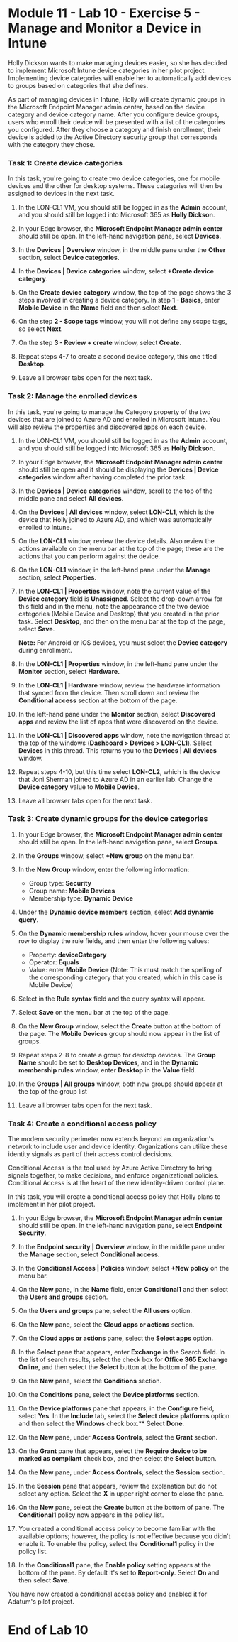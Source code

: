 # Module 11 - Lab 10 - Exercise 5 - Manage and Monitor a Device in Intune

Holly Dickson wants to make managing devices easier, so she has decided to implement Microsoft Intune device categories in her pilot project. Implementing device categories will enable her to automatically add devices to groups based on categories that she defines.

As part of managing devices in Intune, Holly will create dynamic groups in the Microsoft Endpoint Manager admin center, based on the device category and device category name. After you configure device groups, users who enroll their device will be presented with a list of the categories you configured. After they choose a category and finish enrollment, their device is added to the Active Directory security group that corresponds with the category they chose.

### Task 1: Create device categories

In this task, you're going to create two device categories, one for mobile devices and the other for desktop systems. These categories will then be assigned to devices in the next task.

1. In the LON-CL1 VM, you should still be logged in as the **Admin** account, and you should still be logged into Microsoft 365 as **Holly Dickson**.

2. In your Edge browser, the **Microsoft Endpoint Manager admin center** should still be open. In the left-hand navigation pane, select **Devices**. 

3. In the **Devices | Overview** window, in the middle pane under the **Other** section, select **Device categories.**

4. In the **Devices | Device categories** window, select **+Create device category**.

5. On the **Create device category** window, the top of the page shows the 3 steps involved in creating a device category. In step **1 - Basics**, enter **Mobile Device** in the **Name** field and then select **Next**.

6. On the step **2 - Scope tags** window, you will not define any scope tags, so select **Next**. 

7. On the step **3 - Review + create** window, select **Create**.

8. Repeat steps 4-7 to create a second device category, this one titled **Desktop**.

9. Leave all browser tabs open for the next task.

### Task 2: Manage the enrolled devices

In this task, you're going to manage the Category property of the two devices that are joined to Azure AD and enrolled in Microsoft Intune. You will also review the properties and discovered apps on each device.

1. In the LON-CL1 VM, you should still be logged in as the **Admin** account, and you should still be logged into Microsoft 365 as **Holly Dickson**.

2. In your Edge browser, the **Microsoft Endpoint Manager admin center** should still be open and it should be displaying the **Devices | Device categories** window after having completed the prior task.

3. In the **Devices | Device categories** window, scroll to the top of the middle pane and select **All devices**.

4. On the **Devices | All devices** window, select **LON-CL1**, which is the device that Holly joined to Azure AD, and which was automatically enrolled to Intune.

5. On the **LON-CL1** window, review the device details. Also review the actions available on the menu bar at the top of the page; these are the actions that you can perform against the device.

6. On the **LON-CL1** window, in the left-hand pane under the **Manage** section, select **Properties**. 

7. In the **LON-CL1 | Properties** window, note the current value of the **Device category** field is **Unassigned**. Select the drop-down arrow for this field and in the menu, note the appearance of the two device categories (Mobile Device and Desktop) that you created in the prior task. Select **Desktop**, and then on the menu bar at the top of the page, select **Save**.<br/>

    **Note:** For Android or iOS devices, you must select the **Device category** during enrollment.

8. In the **LON-CL1 | Properties** window, in the left-hand pane under the **Monitor** section, select **Hardware.**

9. In the **LON-CL1 | Hardware** window, review the hardware information that synced from the device. Then scroll down and review the **Conditional access** section at the bottom of the page.

10. In the left-hand pane under the **Monitor** section, select **Discovered apps** and review the list of apps that were discovered on the device.

11. In the **LON-CL1 | Discovered apps** window, note the navigation thread at the top of the windows (**Dashboard > Devices > LON-CL1**). Select **Devices** in this thread. This returns you to the **Devices | All devices** window.

12. Repeat steps 4-10, but this time select **LON-CL2**, which is the device that Joni Sherman joined to Azure AD in an earlier lab. Change the **Device category** value to **Mobile Device**.

13. Leave all browser tabs open for the next task.


### Task 3: Create dynamic groups for the device categories

1. In your Edge browser, the **Microsoft Endpoint Manager admin center** should still be open. In the left-hand navigation pane, select **Groups**. 

2. In the **Groups** window, select **+New group** on the menu bar.

3. In the **New Group** window, enter the following information:

    - Group type: **Security**
    - Group name: **Mobile Devices**
    - Membership type: **Dynamic Device**

4. Under the **Dynamic device members** section, select **Add dynamic query**.

5. On the **Dynamic membership rules** window, hover your mouse over the row to display the rule fields, and then enter the following values:

    - Property:   **deviceCategory**
    - Operator: **Equals**
    - Value: enter **Mobile Device** (Note: This must match the spelling of the corresponding category that you created, which in this case is Mobile Device)

6. Select in the **Rule syntax** field and the query syntax will appear.

7. Select **Save** on the menu bar at the top of the page.

8. On the **New Group** window, select the **Create** button at the bottom of the page. The **Mobile Devices** group should now appear in the list of groups.

9. Repeat steps 2-8 to create a group for desktop devices. The **Group Name** should be set to **Desktop Devices**, and in the **Dynamic membership rules** window, enter **Desktop** in the **Value** field.

10. In the **Groups | All groups** window, both new groups should appear at the top of the group list 

11. Leave all browser tabs open for the next task.


### Task 4: Create a conditional access policy

The modern security perimeter now extends beyond an organization's network to include user and device identity. Organizations can utilize these identity signals as part of their access control decisions.

Conditional Access is the tool used by Azure Active Directory to bring signals together, to make decisions, and enforce organizational policies. Conditional Access is at the heart of the new identity-driven control plane.

In this task, you will create a conditional access policy that Holly plans to implement in her pilot project. 

1. In your Edge browser, the **Microsoft Endpoint Manager admin center** should still be open. In the left-hand navigation pane, select **Endpoint Security**. 

2. In the **Endpoint security | Overview** window, in the middle pane under the **Manage** section, select **Conditional access**.

3. In the **Conditional Access | Policies** window, select **+New policy** on the menu bar.

4. On the **New** pane, in the **Name** field, enter **Conditional1** and then select the **Users and groups** section.

5. On the **Users and groups** pane, select the **All users** option.

6. On the **New** pane, select the **Cloud apps or actions** section.

7. On the **Cloud apps or actions** pane, select the **Select apps** option.

8. In the **Select** pane that appears, enter **Exchange** in the Search field. In the list of search results, select the check box for **Office 365 Exchange Online**, and then select the **Select** button at the bottom of the pane.

9. On the **New** pane, select the **Conditions** section.

10. On the **Conditions** pane, select the **Device platforms** section.

11. On the **Device platforms** pane that appears, in the **Configure** field, select **Yes**. In the **Include** tab, select the **Select device platforms** option and then select the **Windows** check box.** Select **Done**.

12. On the **New** pane, under **Access Controls**, select the **Grant** section.

13.  On the **Grant** pane that appears, select the **Require device to be marked as compliant** check box, and then select the **Select** button.

14. On the **New** pane, under **Access Controls**, select the **Session** section.

15. In the **Session** pane that appears, review the explanation but do not select any option. Select the **X** in upper right corner to close the pane.

16. On the **New** pane, select the **Create** button at the bottom of pane. The **Conditional1** policy now appears in the policy list.<br/>

17. You created a conditional access policy to become familiar with the available options; however, the policy is not effective because you didn't enable it. To enable the policy, select the **Conditional1** policy in the policy list.  

18. In the **Conditional1** pane, the **Enable policy** setting appears at the bottom of the pane. By default it's set to **Report-only**. Select **On** and then select **Save**.

You have now created a conditional access policy and enabled it for Adatum's pilot project.


# End of Lab 10
